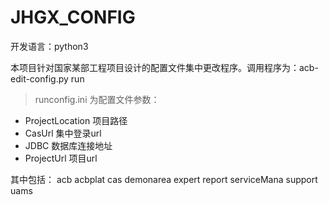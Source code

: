 # JHGX_CONFIG
开发语言：python3


本项目针对国家某部工程项目设计的配置文件集中更改程序。调用程序为：acb-edit-config.py run

> runconfig.ini 为配置文件参数：
  * ProjectLocation 项目路径
  * CasUrl 集中登录url
  * JDBC 数据库连接地址
  * ProjectUrl 项目url

其中包括：
  acb
  acbplat
  cas
  demonarea
  expert
  report
  serviceMana
  support
  uams
